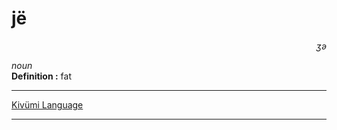 
# jë

<div align="right"><i>ʒə</i></div>

*noun*  
**Definition :** fat  

---

[Kivümi Language](../README.md)

---
